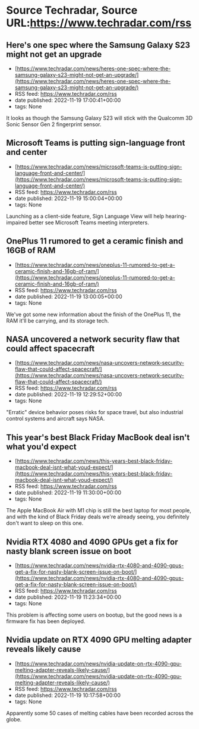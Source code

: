 # Source Techradar, Source URL:https://www.techradar.com/rss

## Here's one spec where the Samsung Galaxy S23 might not get an upgrade
 - [https://www.techradar.com/news/heres-one-spec-where-the-samsung-galaxy-s23-might-not-get-an-upgrade/](https://www.techradar.com/news/heres-one-spec-where-the-samsung-galaxy-s23-might-not-get-an-upgrade/)
 - RSS feed: https://www.techradar.com/rss
 - date published: 2022-11-19 17:00:41+00:00
 - tags: None

It looks as though the Samsung Galaxy S23 will stick with the Qualcomm 3D Sonic Sensor Gen 2 fingerprint sensor.

## Microsoft Teams is putting sign-language front and center
 - [https://www.techradar.com/news/microsoft-teams-is-putting-sign-language-front-and-center/](https://www.techradar.com/news/microsoft-teams-is-putting-sign-language-front-and-center/)
 - RSS feed: https://www.techradar.com/rss
 - date published: 2022-11-19 15:00:04+00:00
 - tags: None

Launching as a client-side feature, Sign Language View will help hearing-impaired better see Microsoft Teams meeting interpreters.

## OnePlus 11 rumored to get a ceramic finish and 16GB of RAM
 - [https://www.techradar.com/news/oneplus-11-rumored-to-get-a-ceramic-finish-and-16gb-of-ram/](https://www.techradar.com/news/oneplus-11-rumored-to-get-a-ceramic-finish-and-16gb-of-ram/)
 - RSS feed: https://www.techradar.com/rss
 - date published: 2022-11-19 13:00:05+00:00
 - tags: None

We've got some new information about the finish of the OnePlus 11, the RAM it'll be carrying, and its storage tech.

## NASA uncovered a network security flaw that could affect spacecraft
 - [https://www.techradar.com/news/nasa-uncovers-network-security-flaw-that-could-affect-spacecraft/](https://www.techradar.com/news/nasa-uncovers-network-security-flaw-that-could-affect-spacecraft/)
 - RSS feed: https://www.techradar.com/rss
 - date published: 2022-11-19 12:29:52+00:00
 - tags: None

"Erratic" device behavior poses risks for space travel, but also industrial control systems and aircraft says NASA.

## This year's best Black Friday MacBook deal isn't what you'd expect
 - [https://www.techradar.com/news/this-years-best-black-friday-macbook-deal-isnt-what-youd-expect/](https://www.techradar.com/news/this-years-best-black-friday-macbook-deal-isnt-what-youd-expect/)
 - RSS feed: https://www.techradar.com/rss
 - date published: 2022-11-19 11:30:00+00:00
 - tags: None

The Apple MacBook Air with M1 chip is still the best laptop for most people, and with the kind of Black Friday deals we're already seeing, you definitely don't want to sleep on this one.

## Nvidia RTX 4080 and 4090 GPUs get a fix for nasty blank screen issue on boot
 - [https://www.techradar.com/news/nvidia-rtx-4080-and-4090-gpus-get-a-fix-for-nasty-blank-screen-issue-on-boot/](https://www.techradar.com/news/nvidia-rtx-4080-and-4090-gpus-get-a-fix-for-nasty-blank-screen-issue-on-boot/)
 - RSS feed: https://www.techradar.com/rss
 - date published: 2022-11-19 11:23:34+00:00
 - tags: None

This problem is affecting some users on bootup, but the good news is a firmware fix has been deployed.

## Nvidia update on RTX 4090 GPU melting adapter reveals likely cause
 - [https://www.techradar.com/news/nvidia-update-on-rtx-4090-gpu-melting-adapter-reveals-likely-cause/](https://www.techradar.com/news/nvidia-update-on-rtx-4090-gpu-melting-adapter-reveals-likely-cause/)
 - RSS feed: https://www.techradar.com/rss
 - date published: 2022-11-19 10:17:58+00:00
 - tags: None

Apparently some 50 cases of melting cables have been recorded across the globe.
